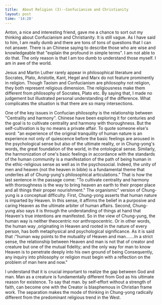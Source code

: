 ```yaml
---
title:  About Religion (3)--Confucianism and Christianity
layout: post
time: '14:28'
---
```


<!--begin excerpt-->

Anton, a nice and interesting friend, gave me a chance to sort out my thinking about Confucianism and Christianity. It is still vague. As I have said to him, I am really dumb and there are tons of tons of questions that I can not answer. There is an Chinese saying to describe those who are wise and knowledgeable that "explain the profound in simple terms". I am not able to do that. The only reason is that I am too dumb to understand those myself. I am in awe of the world.

<!--end excerpt-->

Jesus and Martin Luther rarely appear in philosophical literature and Socrates, Plato, Aristotle, Kant, Hegel and Marx do not feature prominently in religion. Though Taoism and Confucianism are philosophy not religion, they both represent religious dimension. The religiousness make them different from philosophy of Socrates, Plato etc. By saying that, I made no judgement but illustrated personal understanding of the difference. What complicates the situation is that there are so many intersections.
 
One of the key issues in Confucian philosophy is the relationship between "Centrality and harmony". Chinese have been exploring it for centuries and the goal is to cultivate centrality and harmony with thoroughness. But the self-cultivation is by no means a private affair. To quote someone else's word: "an experience of the original tranquility of human nature is an experience not only of quiescence before the basic feelings are aroused in the psychological sense but also of the ultimate reality, or in Chung-yong's words, the great foundation of the world, in the ontological sense. Similarly, the harmonization of one's basic feelings in accordance with the standards of the human community is a manifestation of the path of being human in the ethic-religious sense as well as in the psychosocial. Indeed, the unity of men and heaven (not the heaven in bible) is a fundamental theme that underlies all of Chung-yung's philosophical articulations." That is how the last sentence in the passage come: "To cultivate centrality and harmony with thoroughness is the way to bring heaven an earth to their proper place and all things their proper nourishment." The organismic" version of Chung-yung is a conceptual difficulty. First, Chung-yong asserts that human nature is imparted by Heaven. In this sense, it affirms the belief in a purposive and caring Heaven as the ultimate arbiter of human affairs. Second, Chung-yung also says it is through the understanding of things at hand that Heaven's true intentions are manifested. So in the view of Chung-yung, the human way is neither theocentric nor anthropocentric. Or in other words, the human way ,originating in Heaven and rooted in the nature of every person, has both metaphysical and psychological significance. As it is said that :"human way points to the mutuality of Heaven and man.......In a strict sense, the relationship between Heaven and man is not that of creator and creature but one of the mutual fidelity; and the only way for man to know Heaven is to penetrate deeply into his own ground of being Consequently, any inquiry into philosophy or religion must begin with a reflection on the problem of man here and now."

I understand that it is crucial important to realize the gap between God and man. Man as a creature is fundamentally different from God as his ultimate reason for existence. To say that man. by self-effort without a strength of faith, can become one with the Creator is blasphemous in Christian frame work. The separation makes the mode of thinking in Chung-yong radically different from the predominant religious trend in the West.